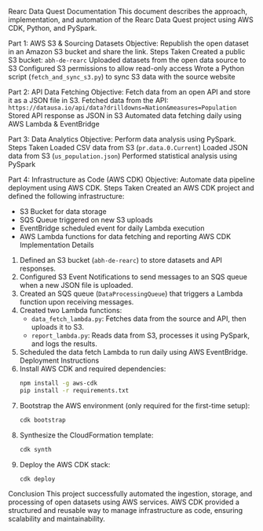 Rearc Data Quest Documentation
This document describes the approach, implementation, and automation of the Rearc Data Quest project using AWS CDK, Python, and PySpark.


Part 1: AWS S3 & Sourcing Datasets
Objective: Republish the open dataset in an Amazon S3 bucket and share the link.
Steps Taken
Created a public S3 bucket: `abh-de-rearc`
Uploaded datasets from the open data source to S3
Configured S3 permissions to allow read-only access
Wrote a Python script (`fetch_and_sync_s3.py`) to sync S3 data with the source website



Part 2: API Data Fetching
Objective: Fetch data from an open API and store it as a JSON file in S3.
Fetched data from the API: `https://datausa.io/api/data?drilldowns=Nation&measures=Population`
Stored API response as JSON in S3
Automated data fetching daily using AWS Lambda & EventBridge




Part 3: Data Analytics
Objective: Perform data analysis using PySpark.
Steps Taken
Loaded CSV data from S3 (`pr.data.0.Current`)
Loaded JSON data from S3 (`us_population.json`)
Performed statistical analysis using PySpark




Part 4: Infrastructure as Code (AWS CDK)
Objective: Automate data pipeline deployment using AWS CDK.
Steps Taken
Created an AWS CDK project and defined the following infrastructure:
- S3 Bucket for data storage
- SQS Queue triggered on new S3 uploads
- EventBridge scheduled event for daily Lambda execution
- AWS Lambda functions for data fetching and reporting
AWS CDK Implementation Details
1. Defined an S3 bucket (`abh-de-rearc`) to store datasets and API responses.
2. Configured S3 Event Notifications to send messages to an SQS queue when a new JSON file is uploaded.
3. Created an SQS queue (`DataProcessingQueue`) that triggers a Lambda function upon receiving messages.
4. Created two Lambda functions:
   - `data_fetch_lambda.py`: Fetches data from the source and API, then uploads it to S3.
   - `report_lambda.py`: Reads data from S3, processes it using PySpark, and logs the results.
5. Scheduled the data fetch Lambda to run daily using AWS EventBridge.
Deployment Instructions
1. Install AWS CDK and required dependencies:
   ```sh
   npm install -g aws-cdk
   pip install -r requirements.txt
   ```
2. Bootstrap the AWS environment (only required for the first-time setup):
   ```sh
   cdk bootstrap
   ```
3. Synthesize the CloudFormation template:
   ```sh
   cdk synth
   ```
4. Deploy the AWS CDK stack:
   ```sh
   cdk deploy
   ```
Conclusion
This project successfully automated the ingestion, storage, and processing of open datasets using AWS services. AWS CDK provided a structured and reusable way to manage infrastructure as code, ensuring scalability and maintainability.

